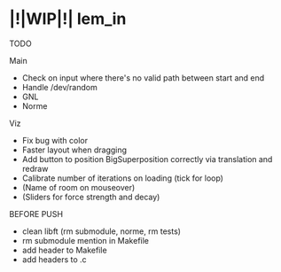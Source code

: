 # |!|WIP|!| lem_in

TODO

Main

* Check on input where there's no valid path between start and end
* Handle /dev/random
* GNL
* Norme

Viz

* Fix bug with color
* Faster layout when dragging
* Add button to position BigSuperposition correctly via translation and redraw
* Calibrate number of iterations on loading (tick for loop)
* (Name of room on mouseover)
* (Sliders for force strength and decay)

BEFORE PUSH

* clean libft (rm submodule, norme, rm tests)
* rm submodule mention in Makefile
* add header to Makefile
* add headers to .c

